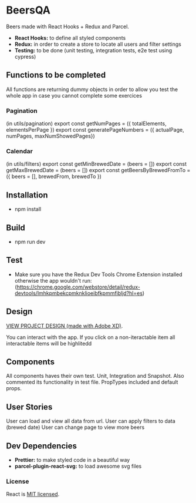 # BeersQA

Beers made with React Hooks + Redux and Parcel.

- **React Hooks:** to define all styled components
- **Redux:** in order to create a store to locate all users and filter settings
- **Testing:** to be done (unit testing, integration tests, e2e test using cypress)

## Functions to be completed

All functions are returning dummy objects in order to allow you test the whole app in case you cannot complete some exercices

### Pagination

(in utils/pagination)
export const getNumPages = ({ totalElements, elementsPerPage })
export const generatePageNumbers = ({ actualPage, numPages, maxNumShowedPages})

### Calendar

(in utils/filters)
export const getMinBrewedDate = (beers = [])
export const getMaxBrewedDate = (beers = [])
export const getBeersByBrewedFromTo = ({ beers = [], brewedFrom, brewedTo })

## Installation

- npm install

## Build

- npm run dev

## Test

- Make sure you have the Redux Dev Tools Chrome Extension installed otherwise the app wouldn't run: (https://chrome.google.com/webstore/detail/redux-devtools/lmhkpmbekcpmknklioeibfkpmmfibljd?hl=es)

## Design

[VIEW PROJECT DESIGN (made with Adobe XD)](https://xd.adobe.com/view/d76ecc87-9ad3-47c0-6c0e-fb4a9bac3099-a15f/).

You can interact with the app. If you click on a non-iteractable item all interactable items will be highlitedd

## Components

All components haves their own test. Unit, Integration and Snapshot.
Also commented its functionality in test file.
PropTypes included and default props.

## User Stories

User can load and view all data from url.
User can apply filters to data (brewed date)
User can change page to view more beers

## Dev Dependencies

- **Prettier:** to make styled code in a beautiful way
- **parcel-plugin-react-svg:** to load awesome svg files

### License

React is [MIT licensed](./LICENSE).
